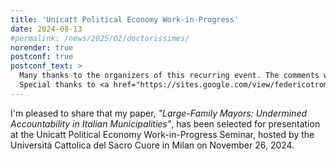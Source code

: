 ```yaml
---
title: 'Unicatt Political Economy Work-in-Progress'
date: 2024-08-13
#permalink: /news/2025/02/doctorissimes/
norender: true
postconf: true
postconf_text: >
  Many thanks to the organizers of this recurring event. The comments were extremely helpful, and the audience was highly engaged — all of which will surely help improve our paper. <br><br>
  Special thanks to <a href="https://sites.google.com/view/federicotrombetta/home">Federico Trombetta</a> for kindly hosting me during the seminar day.
---
```


I'm pleased to share that my paper, <em>"Large-Family Mayors: Undermined Accountability in Italian Municipalities"</em>, has been selected for presentation at the Unicatt Political Economy Work-in-Progress Seminar, hosted by the Università Cattolica del Sacro Cuore in Milan on November 26, 2024.
